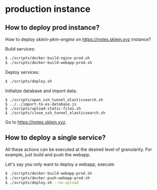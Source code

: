 # production instance

## How to deploy prod instance?

How to deploy *sklein-pkm-engine* on <https://notes.sklein.xyz> instance?

Build services:

```sh
$ ./scripts/docker-build-nginx-prod.sh
$ ./scripts/docker-build-webapp-prod.sh
```

Deploy services:

```sh
$ ./scripts/deploy.sh
```

Initialize database and import data:

```
$ ./scripts/open_ssh_tunnel_elasticsearch.sh
$ ../../import-to-es-database.js
$ ./scripts/upload-static-files.sh
$ ./scripts/close_ssh_tunnel_elasticsearch.sh
```

Go to <https://notes.sklein.xyz>.

## How to deploy a single service?

All these actions can be executed at the desired level of granularity. For example, just build and push the webapp.

Let's say you only want to deploy a webapp, execute:

```sh
$ ./scripts/docker-build-webapp-prod.sh
$ ./scripts/docker-push-webapp-prod.sh
$ ./scripts/deploy.sh --no-upload
```
